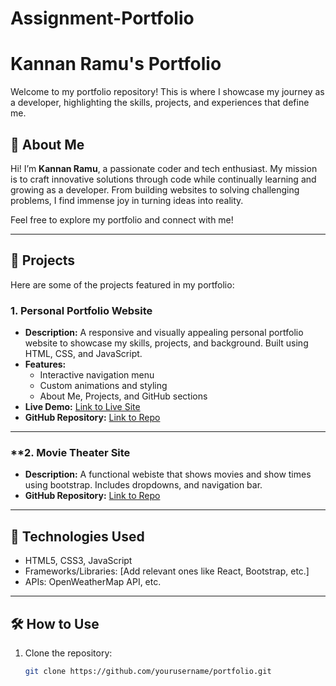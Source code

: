 # Assignment-Portfolio
# Kannan Ramu's Portfolio

Welcome to my portfolio repository! This is where I showcase my journey as a developer, highlighting the skills, projects, and experiences that define me. 

## 🌟 About Me
Hi! I’m **Kannan Ramu**, a passionate coder and tech enthusiast. My mission is to craft innovative solutions through code while continually learning and growing as a developer. From building websites to solving challenging problems, I find immense joy in turning ideas into reality.

Feel free to explore my portfolio and connect with me!

---

## 📂 Projects
Here are some of the projects featured in my portfolio:

### **1. Personal Portfolio Website**
- **Description:** A responsive and visually appealing personal portfolio website to showcase my skills, projects, and background. Built using HTML, CSS, and JavaScript.
- **Features:**
  - Interactive navigation menu
  - Custom animations and styling
  - About Me, Projects, and GitHub sections
- **Live Demo:** [Link to Live Site]([https://kannanramu1.github.io/final])
- **GitHub Repository:** [Link to Repo]([#](https://github.com/KannanRamu1/KannanRamu1.github.io/tree/main?tab=readme-ov-file))

---

### **2. Movie Theater Site
- **Description:** A functional webiste that shows movies and show times using bootstrap. Includes dropdowns, and navigation bar.
- **GitHub Repository:** [Link to Repo](https://github.com/KannanRamu1/Bootstrap-Progject)

---

## 🚀 Technologies Used
- HTML5, CSS3, JavaScript
- Frameworks/Libraries: [Add relevant ones like React, Bootstrap, etc.]
- APIs: OpenWeatherMap API, etc.

---

## 🛠️ How to Use
1. Clone the repository:
   ```bash
   git clone https://github.com/yourusername/portfolio.git
